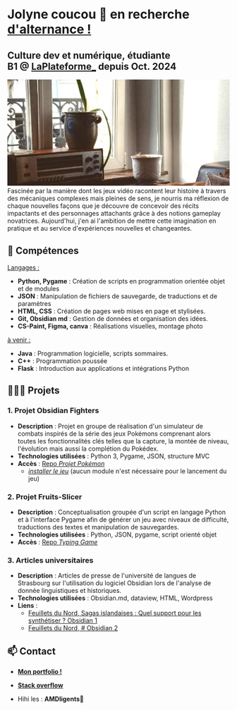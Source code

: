 # Jolyne coucou 🐍 en recherche [d'alternance !](https://joseph-mangeot.students-laplateforme.io/)
Culture dev et numérique, étudiante B1 @ [LaPlateforme_](https://laplateforme.io/) depuis Oct. 2024
---
![index_background](index_background.jpg)
Fascinée par la manière dont les jeux vidéo racontent leur histoire à travers des mécaniques complexes mais pleines de sens, je nourris ma réflexion de chaque nouvelles façons que je découvre de concevoir des récits impactants et des personnages attachants grâce à des notions gameplay novatrices. Aujourd'hui, j'en ai l'ambition de mettre cette imagination en pratique et au service d'expériences nouvelles et changeantes.
## 🌱 Compétences

<u>Langages :</u>
- **Python, Pygame** : Création de scripts en programmation orientée objet et de modules
- **JSON** : Manipulation de fichiers de sauvegarde, de traductions et de paramètres
- **HTML, CSS** : Création de pages web mises en page et stylisées.
- **Git, Obsidian md** : Gestion de données et organisation des idées.
- **CS-Paint, Figma, canva** : Réalisations visuelles, montage photo

<u>à venir :</u>
- **Java** : Programmation logicielle, scripts sommaires.
- **C++** : Programmation poussée
- **Flask** : Introduction aux applications et intégrations Python 

## 👩🏻‍🏫 Projets

### 1. Projet Obsidian Fighters
- **Description** : Projet en groupe de réalisation d'un simulateur de combats inspirés de la série des jeux Pokémons comprenant alors toutes les fonctionnalités clés telles que la capture, la montée de niveau, l'évolution mais aussi la complétion du Pokédex.
- **Technologies utilisées** : Python 3, Pygame, JSON, structure MVC
- **Accès** : [Repo *Projet Pokémon*](https://github.com/jolyne-mangeot/obsidian_fighters)
    - [*installer le jeu*](https://github.com/jolyne-mangeot/obsidian_fighters/archive/refs/heads/main.zip) (aucun module n'est nécessaire pour le lancement du jeu)

### 2. Projet Fruits-Slicer
- **Description** : Conceptualisation groupée d'un script en langage Python et à l'interface Pygame afin de générer un jeu avec niveaux de difficulté, traductions des textes et manipulation de sauvegardes.
- **Technologies utilisées** : Python, JSON, pygame, script orienté objet
- **Accès** : [Repo *Typing Game*](https://github.com/AdelinePat/typing-game)

### 3. Articles universitaires
- **Description** : Articles de presse de l'université de langues de Strasbourg sur l'utilisation du logiciel Obsidian lors de l'analyse de donnée linguistiques et historiques.
- **Technologies utilisées** : Obsidian.md, dataview, HTML, Wordpress
- **Liens** :
  	- [Feuillets du Nord, Sagas islandaises : Quel support pour les synthétiser ? Obsidian 1](https://nord.hypotheses.org/5097)
  	- [Feuillets du Nord, # Obsidian 2](https://nord.hypotheses.org/6575)

## 📫 Contact

- [**Mon portfolio !**](https://joseph-mangeot.students-laplateforme.io/)
- [**Stack overflow**](https://stackoverflow.com/users/28589708/jolyne)

- Hihi les : **AMDligents🧠**
